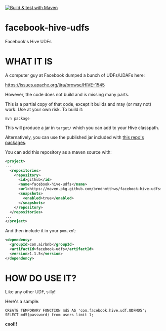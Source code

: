 [![Build & test with Maven](https://github.com/brndnmtthws/facebook-hive-udfs/actions/workflows/build-and-test.yml/badge.svg)](https://github.com/brndnmtthws/facebook-hive-udfs/actions/workflows/build-and-test.yml)

facebook-hive-udfs
==================

Facebook's Hive UDFs

# WHAT IT IS

A computer guy at Facebook dumped a bunch of UDFs/UDAFs here:

https://issues.apache.org/jira/browse/HIVE-1545

However, the code does not build and is missing many parts.

This is a partial copy of that code, except it builds and may (or may not) work. Use at your own risk. To build it:

```
mvn package
```

This will produce a jar in `target/` which you can add to your Hive classpath.

Alternatively, you can use the published jar included with [this repo's packages](https://github.com/brndnmtthws/facebook-hive-udfs/packages).

You can add this repository as a maven source with:

```xml
<project>
...
  <repositories>
    <repository>
      <id>github</id>
      <name>facebook-hive-udfs</name>
      <url>https://maven.pkg.github.com/brndnmtthws/facebook-hive-udfs</url>
      <snapshots>
        <enabled>true</enabled>
      </snapshots>
    </repository>
  </repositories>
...
</project>
```

And then include it in your `pom.xml`:

```xml
<dependency>
  <groupId>com.airbnb</groupId>
  <artifactId>facebook-udfs</artifactId>
  <version>1.1.5</version>
</dependency>
```

# HOW DO USE IT?

Like any other UDF, silly!

Here's a sample:

```
CREATE TEMPORARY FUNCTION md5 AS 'com.facebook.hive.udf.UDFMD5';
SELECT md5(password) from users limit 1;
```

**cool!!**

